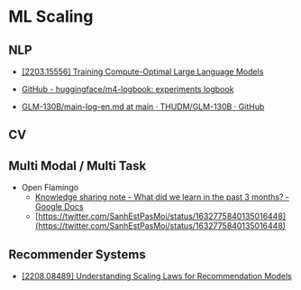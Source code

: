 

# ML Scaling



## NLP

- [[2203.15556] Training Compute-Optimal Large Language Models](https://arxiv.org/abs/2203.15556)

- [GitHub - huggingface/m4-logbook: experiments logbook](https://github.com/huggingface/m4-logbook)
- [GLM-130B/main-log-en.md at main · THUDM/GLM-130B · GitHub](https://github.com/THUDM/GLM-130B/blob/main/logs/main-log-en.md)


## CV



## Multi Modal / Multi Task

- Open Flamingo
	- [Knowledge sharing note - What did we learn in the past 3 months? - Google Docs](https://docs.google.com/document/d/1ZNGyVWYFUbzV0xuei4SED2QAakGjMpaaQALcKYQm46U/edit#)
	- [https://twitter.com/SanhEstPasMoi/status/1632775840135016448](https://twitter.com/SanhEstPasMoi/status/1632775840135016448)


## Recommender Systems

- [[2208.08489] Understanding Scaling Laws for Recommendation Models](https://arxiv.org/abs/2208.08489)